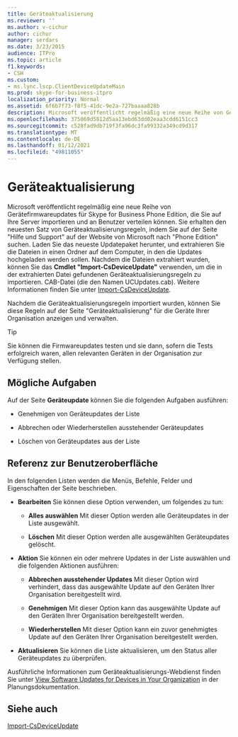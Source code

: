 ```yaml
---
title: Geräteaktualisierung
ms.reviewer: ''
ms.author: v-cichur
author: cichur
manager: serdars
ms.date: 3/23/2015
audience: ITPro
ms.topic: article
f1.keywords:
- CSH
ms.custom:
- ms.lync.lscp.ClientDeviceUpdateMain
ms.prod: skype-for-business-itpro
localization_priority: Normal
ms.assetid: 6f6b7f73-f8f5-41dc-9e2a-727baaaa828b
description: Microsoft veröffentlicht regelmäßig eine neue Reihe von Gerätefirmwareupdates für Skype for Business Phone Edition, die Sie auf Ihre Server importieren und an Benutzer verteilen können. Sie erhalten den neuesten Satz von Geräteaktualisierungsregeln, indem Sie auf der Seite "Hilfe und Support" auf der Website von Microsoft nach "Phone Edition" suchen. Laden Sie das neueste Updatepaket herunter, und extrahieren Sie die Dateien in einen Ordner auf dem Computer, in den die Updates hochgeladen werden sollen. Nachdem die Dateien extrahiert wurden, können Sie das cmdlet Import-CsDeviceUpdate verwenden, um die Geräteaktualisierungsregeln in der extrahierten zu importieren. CAB-Datei (die den Namen UCUpdates.cab). Weitere Informationen finden Sie unter Import-CsDeviceUpdate.
ms.openlocfilehash: 375069d5812d5aa13ebd63dd02eaa3cdd6151cc3
ms.sourcegitcommit: c528fad9db719f3fa96dc3fa99332a349cd9d317
ms.translationtype: MT
ms.contentlocale: de-DE
ms.lasthandoff: 01/12/2021
ms.locfileid: "49811055"
---
```

# <a name="device-update"></a>Geräteaktualisierung

Microsoft veröffentlicht regelmäßig eine neue Reihe von Gerätefirmwareupdates für Skype for Business Phone Edition, die Sie auf Ihre Server importieren und an Benutzer verteilen können. Sie erhalten den neuesten Satz von Geräteaktualisierungsregeln, indem Sie auf der Seite "Hilfe und Support" auf der Website von Microsoft nach "Phone Edition" suchen. Laden Sie das neueste Updatepaket herunter, und extrahieren Sie die Dateien in einen Ordner auf dem Computer, in den die Updates hochgeladen werden sollen. Nachdem die Dateien extrahiert wurden, können Sie das **Cmdlet "Import-CsDeviceUpdate"** verwenden, um die in der extrahierten Datei gefundenen Geräteaktualisierungsregeln zu importieren. CAB-Datei (die den Namen UCUpdates.cab). Weitere Informationen finden Sie unter [Import-CsDeviceUpdate](https://docs.microsoft.com/powershell/module/skype/import-csdeviceupdate?view=skype-ps).

Nachdem die Geräteaktualisierungsregeln importiert wurden,  können Sie diese Regeln auf der Seite "Geräteaktualisierung" für die Geräte Ihrer Organisation anzeigen und verwalten.

> [!TIP]
> Sie können die Firmwareupdates testen und sie dann, sofern die Tests erfolgreich waren, allen relevanten Geräten in der Organisation zur Verfügung stellen.

## <a name="tasks-you-can-perform"></a>Mögliche Aufgaben

Auf der Seite **Geräteupdate** können Sie die folgenden Aufgaben ausführen:

- Genehmigen von Geräteupdates der Liste

- Abbrechen oder Wiederherstellen ausstehender Geräteupdates

- Löschen von Geräteupdates aus der Liste

## <a name="ui-reference"></a>Referenz zur Benutzeroberfläche

In den folgenden Listen werden die Menüs, Befehle, Felder und Eigenschaften der Seite beschrieben.

- **Bearbeiten** Sie können diese Option verwenden, um folgendes zu tun:

  - **Alles auswählen** Mit dieser Option werden alle Geräteupdates in der Liste ausgewählt.

  - **Löschen** Mit dieser Option werden alle ausgewählten Geräteupdates gelöscht.

- **Aktion** Sie können ein oder mehrere Updates in der Liste auswählen und die folgenden Aktionen ausführen:

  - **Abbrechen ausstehender Updates** Mit dieser Option wird verhindert, dass das ausgewählte Update auf den Geräten Ihrer Organisation bereitgestellt wird.

  - **Genehmigen** Mit dieser Option kann das ausgewählte Update auf den Geräten Ihrer Organisation bereitgestellt werden.

  - **Wiederherstellen** Mit dieser Option kann ein zuvor genehmigtes Update auf den Geräten Ihrer Organisation bereitgestellt werden.

- **Aktualisieren** Sie können die Liste aktualisieren, um den Status aller Geräteupdates zu überprüfen.

Ausführliche Informationen zum Geräteaktualisierungs-Webdienst finden Sie unter [View Software Updates for Devices in Your Organization](https://technet.microsoft.com/library/d2cca12b-ed43-4e1f-90ab-d14bca8b482c.aspx) in der Planungsdokumentation.
## <a name="see-also"></a>Siehe auch

[Import-CsDeviceUpdate](https://docs.microsoft.com/powershell/module/skype/import-csdeviceupdate?view=skype-ps)
